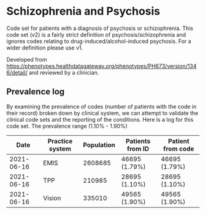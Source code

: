 # Schizophrenia and Psychosis

Code set for patients with a diagnosis of psychosis or schizophrenia. This code set (v2) is a fairly strict definition of psychosis/schizophrenia and ignores codes relating to drug-induced/alcohol-induced psychosis. For a wider definition please use v1.

Developed from https://phenotypes.healthdatagateway.org/phenotypes/PH673/version/1346/detail/ and reviewed by a clinician.

## Prevalence log

By examining the prevalence of codes (number of patients with the code in their record) broken down by clinical system, we can attempt to validate the clinical code sets and the reporting of the conditions.
Here is a log for this code set. The prevalence range (1.10% - 1.90%)

| Date       | Practice system | Population | Patients from ID | Patient from code |
| ---------- | --------------- | ---------- | ---------------- | ----------------- |
| 2021-06-16 | EMIS            | 2608685    | 46695 (1.79%)    | 46695 (1.79%)     |
| 2021-06-16 | TPP             | 210985     | 28695 (1.10%)    | 28695 (1.10%)     |
| 2021-06-16 | Vision          | 335010     | 49565 (1.90%)    | 49565 (1.90%)     |
